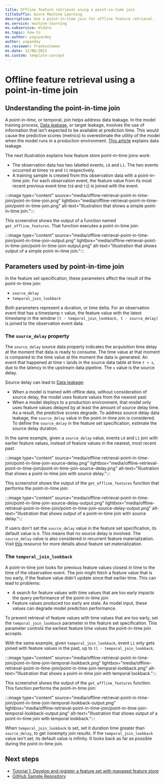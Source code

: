 ```yaml
---
title: Offline feature retrieval using a point-in-time join
titleSuffix: Azure Machine Learning
description: Use a point-in-time join for offline feature retrieval.
ms.service: machine-learning
ms.subservice: mldata
ms.topic: how-to
ms.author: yogipandey
author: ynpandey
ms.reviewer: franksolomon
ms.date: 12/06/2023
ms.custom: template-concept
---
```


# Offline feature retrieval using a point-in-time join

## Understanding the point-in-time join

A *point-in-time*, or temporal, join helps address data leakage. In the model training process, [Data leakage](https://en.wikipedia.org/wiki/Leakage_(machine_learning)), or target leakage, involves the use of information that isn't expected to be available at prediction time. This would cause the predictive scores (metrics) to overestimate the utility of the model when the model runs in a production environment. [This article](https://www.kaggle.com/code/alexisbcook/data-leakage#Target-leakage) explains data leakage.

The next illustration explains how feature store point-in-time joins work:

- The observation data has two labeled events, `L0` and `L1`. The two events occurred at times `t0` and `t1` respectively.
- A training sample is created from this observation data with a point-in-time join. For each observation event, the feature value from its most recent previous event time (`t0` and `t1`) is joined with the event.

:::image type="content" source="media/offline-retrieval-point-in-time-join/point-in-time-join.png" lightbox="media/offline-retrieval-point-in-time-join/point-in-time-join.png" alt-text="Illustration that shows a simple point-in-time join.":::

This screenshot shows the output of a function named `get_offline_features`. That function executes a point-in-time join:

:::image type="content" source="media/offline-retrieval-point-in-time-join/point-in-time-join-output.png" lightbox="media/offline-retrieval-point-in-time-join/point-in-time-join-output.png" alt-text="Illustration that shows output of a simple point-in-time join.":::

## Parameters used by point-in-time join

In the feature set specification, these parameters affect the result of the point-in-time join:

- `source_delay`
- `temporal_join_lookback`

Both parameters represent a duration, or time delta. For an observation event that has a timestamp `t` value, the feature value with the latest timestamp in the window `[t - temporal_join_lookback, t - source_delay]` is joined to the observation event data.

### The `source_delay` property

The `source_delay` source data property indicates the acquisition time delay at the moment that data is ready to consume. The time value at that moment is compared to the time value at the moment the data is generated. An event that happened at time `t` lands in the source data table at time `t + x`, due to the latency in the upstream data pipeline. The `x` value is the source delay.

Source delay can lead to [Data leakage](https://en.wikipedia.org/wiki/Leakage_(machine_learning)):

- When a model is trained with offline data, without consideration of source delay, the model uses feature values from the nearest past
- When a model deploys to a production environment, that model only uses feature values delayed by at least the amount of source delay time. As a result, the predictive scores degrade. To address source delay data leakage, the `source_delay` value in the point-in-time join is considered. To define the `source_delay` in the feature set specification, estimate the source delay duration.

In the same example, given a `source_delay` value, events `L0` and `L1` join with earlier feature values, instead of feature values in the nearest, most recent past.

:::image type="content" source="media/offline-retrieval-point-in-time-join/point-in-time-join-source-delay.png" lightbox="media/offline-retrieval-point-in-time-join/point-in-time-join-source-delay.png" alt-text="Illustration that shows a point-in-time join with source delay.":::

This screenshot shows the output of the `get_offline_features` function that performs the point-in-time join:

:::image type="content" source="media/offline-retrieval-point-in-time-join/point-in-time-join-source-delay-output.png" lightbox="media/offline-retrieval-point-in-time-join/point-in-time-join-source-delay-output.png" alt-text="Illustration that shows output of a point-in-time join with source delay.":::

If users don't set the `source_delay` value in the feature set specification, its default value is `0`. This means that no source delay is involved. The `source_delay` value is also considered in recurrent feature materialization. Visit [this](./feature-set-materialization-concepts.md) resource for more details about feature set materialization.

### The `temporal_join_lookback`

A point-in-time join looks for previous feature values closest in time to the time of the observation event. The join might fetch a feature value that is too early, if the feature value didn't update since that earlier time. This can lead to problems:

- A search for feature values with time values that are too early impacts the query performance of the point-in-time join
- Feature values produced too early are stale. As model input, these values can degrade model prediction performance.

To prevent retrieval of feature values with time values that are too early, set the `temporal_join_lookback` parameter in the feature set specification. This parameter controls the earliest feature time values the point-in-time join accepts.

With the same example, given `temporal_join_lookback`, event `L1` only gets joined with feature values in the past, up to `t1 - temporal_join_lookback`.

:::image type="content" source="media/offline-retrieval-point-in-time-join/point-in-time-join-temporal-lookback.png" lightbox="media/offline-retrieval-point-in-time-join/point-in-time-join-temporal-lookback.png" alt-text="Illustration that shows a point-in-time join with temporal lookback.":::

This screenshot shows the output of the `get_offline_features` function. This function performs the point-in-time join:

:::image type="content" source="media/offline-retrieval-point-in-time-join/point-in-time-join-temporal-lookback-output.png" lightbox="media/offline-retrieval-point-in-time-join/point-in-time-join-temporal-lookback-output.png" alt-text="Illustration that shows output of a point-in-time join with temporal lookback.":::

When `temporal_join_lookback` is set, set it duration time greater than `source_delay`, to get nonempty join results. If the `temporal_join_lookback` value isn't set, its default value is infinity. It looks back as far as possible during the point-in-time join.

## Next steps

- [Tutorial 1: Develop and register a feature set with managed feature store](./tutorial-get-started-with-feature-store.md)
- [GitHub Sample Repository](https://github.com/Azure/azureml-examples/tree/main/sdk/python/featurestore_sample)